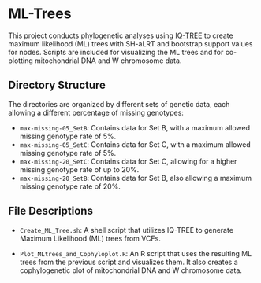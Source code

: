 # ML-Trees

This project conducts phylogenetic analyses using [IQ-TREE](http://www.iqtree.org/) to create maximum likelihood (ML) trees with SH-aLRT and bootstrap support values for nodes. Scripts are included for visualizing the ML trees and for co-plotting mitochondrial DNA and W chromosome data.

## Directory Structure

The directories are organized by different sets of genetic data, each allowing a different percentage of missing genotypes:

- `max-missing-05_SetB`: Contains data for Set B, with a maximum allowed missing genotype rate of 5%.
- `max-missing-05_SetC`: Contains data for Set C, with a maximum allowed missing genotype rate of 5%.
- `max-missing-20_SetC`: Contains data for Set C, allowing for a higher missing genotype rate of up to 20%.
- `max-missing-20_SetB`: Contains data for Set B, also allowing a maximum missing genotype rate of 20%.

## File Descriptions

- `Create_ML_Tree.sh`: A shell script that utilizes IQ-TREE to generate Maximum Likelihood (ML) trees from VCFs.

- `Plot_MLtrees_and_Cophyloplot.R`: An R script that uses the resulting ML trees from the previous script and visualizes them. It also creates a cophylogenetic plot of mitochondrial DNA and W chromosome data.

